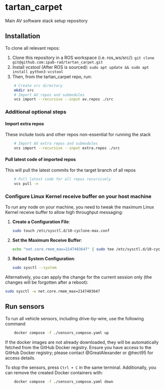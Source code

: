 # tartan_carpet
Main AV software stack setup repository

## Installation

To clone all relevant repos:
1. Clone this repository in a ROS workspace (i.e. ros_ws/src/):
`git clone git@github.com:ipab-rad/tartan_carpet.git`
2. Install vcstool (After ROS is sourced):
`sudo apt update && sudo apt install python3-vcstool`
3. Then, from the tartan_carpet repo, run:

```bash
    # Create src directory
    mkdir src
    # Import AV repos and submodules
    vcs import --recursive --input av.repos ./src
```

### Additional optional steps

#### Import extra repos
These include tools and other repos non-essential for running the stack

```bash
    # Import AV extra repos and submodules
    vcs import --recursive --input extra.repos ./src
```

#### Pull latest code of imported repos
This will pull the latest commits for the target branch of all repos


```bash
    # Pull latest code for all repos recursively
    vcs pull -n
```
### Configure Linux Kernel receive buffer on your host machine

To run any node on your machine, you need to tweak the maximum Linux Kernel receive buffer to allow high throughput messaging:

1. **Create a Configuration File**:
    ```bash
    sudo touch /etc/sysctl.d/10-cyclone-max.conf
    ```

2. **Set the Maximum Receive Buffer**:
    ```bash
    echo "net.core.rmem_max=2147483647" | sudo tee /etc/sysctl.d/10-cyclone-max.conf
    ```

3. **Reload System Configuration**:
    ```bash
    sudo sysctl --system
    ```

Alternatively, you can apply the change for the current session only (the changes will be forgotten after a reboot):

```bash
sudo sysctl -w net.core.rmem_max=2147483647
```

## Run sensors

To run all vehicle sensors, including drive-by-wire, use the following command

```bash
    docker compose -f ./sensors_compose.yaml up
```

If the docker images are not already downloaded, they will be automatically
fetched from the GitHub Docker registry. Ensure you have access to the GitHub
Docker registry; please contact @GreatAlexander or @hect95 for access details.

To stop the sensors, press `Ctrl + C` in the same terminal. Additionally, you
can remove the created Docker containers with:

```bash
    docker compose -f ./sensors_compose.yaml down
```
